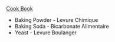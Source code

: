 [Cook Book]()  

* Baking Powder - Levure Chimique  
* Baking Soda - Bicarbonate Alimentaire  
* Yeast - Levure Boulanger  

